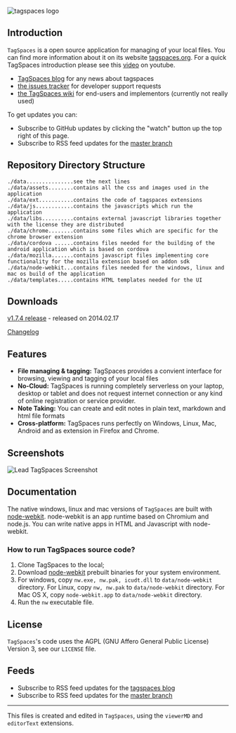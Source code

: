 ![tagspaces logo](https://raw.github.com/uggrock/tagspaces/master/data/assets/icon96.png) 
## Introduction

`TagSpaces` is a open source application for managing of your local files. You can find more information about it on its website [tagspaces.org](http://tagspaces.org/). For a quick TagSpaces introduction please see this [video](https://www.youtube.com/embed/CJ2hYU6U-C8) on youtube.

- [TagSpaces blog](http://tagspaces.org/blog/) for any news about tagspaces
- [the issues tracker](https://github.com/uggrock/tagspaces/issues) for developer support requests
- [the TagSpaces wiki](https://github.com/uggrock/tagspaces/wiki) for end-users and implementors (currently not really used)

To get updates you can:
- Subscribe to GitHub updates by clicking the "watch" button up the top right of this page.
- Subscribe to RSS feed updates for the [master branch](https://github.com/uggrock/tagspaces/commits/master.atom)

## Repository Directory Structure

    ./data...............see the next lines
    ./data/assets........contains all the css and images used in the application
    ./data/ext...........contains the code of tagspaces extensions
    ./data/js............contains the javascripts which run the application 
    ./data/libs..........contains external javascript libraries together with the license they are distributed 
    ./data/chrome........contains some files which are specific for the chrome browser extension
    ./data/cordova ......contains files needed for the building of the android application which is based on cordova
	./data/mozilla.......contains javascript files implementing core functionality for the mozilla extension based on addon sdk 
    ./data/node-webkit...contains files needed for the windows, linux and mac os build of the application
    ./data/templates.....contains HTML templates needed for the UI

## Downloads 
[v1.7.4 release](https://github.com/uggrock/tagspaces/releases/tag/v1.7.4) - released on 2014.02.17

[Changelog](CHANGELOG.md)

## Features

* **File managing & tagging:** TagSpaces provides a convient interface for browsing, viewing and tagging of your local files
* **No-Cloud:** TagSpaces is running completely serverless on your laptop, desktop or tablet and does not request internet connection or any kind of online registration or service provider.
* **Note Taking:** You can create and edit notes in plain text, markdown and html file formats
* **Cross-platform:** TagSpaces runs perfectly on Windows, Linux, Mac, Android and as extension in Firefox and Chrome.

## Screenshots

![Lead TagSpaces Screenshot](http://www.tagspaces.org/content/v1.7/tagspaces-lead-screenshot.png)

## Documentation

The native windows, linux and mac versions of `TagSpaces` are built with [node-webkit](https://github.com/rogerwang/node-webkit). node-webkit is an app runtime based on Chromium and node.js. You can write native apps in HTML and Javascript with node-webkit. 

### How to run TagSpaces source code?
1. Clone TagSpaces to the local;
2. Download [node-webkit](https://github.com/rogerwang/node-webkit) prebuilt binaries for your system environment.
3. For windows, copy `nw.exe, nw.pak, icudt.dll` to `data/node-webkit` directory.
For Linux, copy `nw, nw.pak` to `data/node-webkit` directory.
For Mac OS X, copy `node-webkit.app` to `data/node-webkit` directory.
4. Run the `nw` executable file.

## License

`TagSpaces`'s code uses the AGPL (GNU Affero General Public License) Version 3, see our `LICENSE` file.

## Feeds
- Subscribe to RSS feed updates for the [tagspaces blog](http://tagspaces.org/blog/feed.xml)
- Subscribe to RSS feed updates for the [master branch](https://github.com/uggrock/tagspace/commits/master.atom)

- - -
This files is created and edited in `TagSpaces`, using the `viewerMD` and `editorText` extensions.